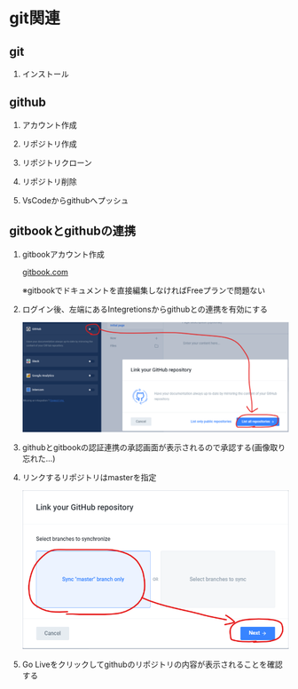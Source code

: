 # git関連

## git
  
  1. インストール

## github
  
  1. アカウント作成
  
  2. リポジトリ作成
  
  3. リポジトリクローン
  
  4. リポジトリ削除
  
  5. VsCodeからgithubへプッシュ
  
## gitbookとgithubの連携

  1. gitbookアカウント作成
  
      [gitbook.com](https://www.gitbook.com/)

      ※gitbookでドキュメントを直接編集しなければFreeプランで問題ない

  2. ログイン後、左端にあるIntegretionsからgithubとの連携を有効にする

      ![integretions](/06.Git/img/github_to_gitbook_01.png)
  
  3. githubとgitbookの認証連携の承認画面が表示されるので承認する(画像取り忘れた...)

  4. リンクするリポジトリはmasterを指定

      ![linkRepo](img/github_to_gitbook_02.png)

  5. Go Liveをクリックしてgithubのリポジトリの内容が表示されることを確認する
  